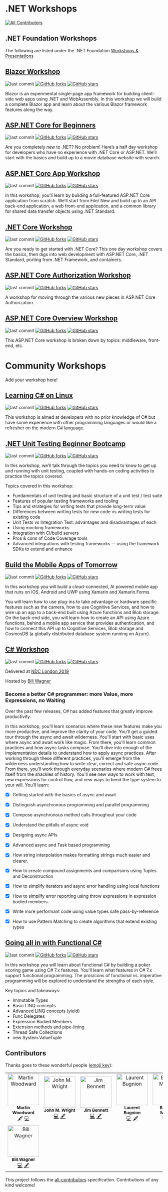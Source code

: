 # .NET Workshops
[![All Contributors](https://img.shields.io/badge/all_contributors-6-orange.svg?style=flat-square)](#contributors)

## .NET Foundation Workshops

The following are listed under the .NET Foundation [Workshops & Presentations](https://presentations.dotnetfoundation.org/)

## [Blazor Workshop](https://github.com/dotnet-presentations/blazor-workshop/)

![last commit](https://img.shields.io/github/last-commit/dotnet-presentations/blazor-workshop.svg?style=flat)
[![GitHub forks](https://img.shields.io/github/forks/dotnet-presentations/blazor-workshop.svg?style=social&label=Fork&maxAge=2592000)](https://GitHub.com/dotnet-presentations/blazor-workshop/network/)
[![GitHub stars](https://img.shields.io/github/stars/dotnet-presentations/blazor-workshop.svg?style=social&label=Star&maxAge=2592000)](https://GitHub.com/dotnet-presentations/blazor-workshop/stargazers/)

Blazor is an experimental single-page app framework for building client-side web apps using .NET and WebAssembly. In this workshop we will build a complete Blazor app and learn about the various Blazor framework features along the way.

## [ASP.NET Core for Beginners](https://github.com/dotnet-presentations/aspnetcore-for-beginners)

![last commit](https://img.shields.io/github/last-commit/dotnet-presentations/aspnetcore-for-beginners.svg?style=flat)
[![GitHub forks](https://img.shields.io/github/forks/dotnet-presentations/aspnetcore-for-beginners.svg?style=social&label=Fork&maxAge=2592000)](https://GitHub.com/dotnet-presentations/aspnetcore-for-beginners/network/)
[![GitHub stars](https://img.shields.io/github/stars/dotnet-presentations/aspnetcore-for-beginners.svg?style=social&label=Star&maxAge=2592000)](https://GitHub.com/dotnet-presentations/aspnetcore-for-beginners/stargazers/)

Are you completely new to .NET? No problem! Here’s a half day workshop for developers who have no experience with .NET Core or ASP.NET. We’ll start with the basics and build up to a movie database website with search.

## [ASP.NET Core App Workshop](https://github.com/dotnet-presentations/aspnetcore-app-workshop)

![last commit](https://img.shields.io/github/last-commit/dotnet-presentations/aspnetcore-app-workshop.svg?style=flat)
[![GitHub forks](https://img.shields.io/github/forks/dotnet-presentations/aspnetcore-app-workshop.svg?style=social&label=Fork&maxAge=2592000)](https://GitHub.com/dotnet-presentations/aspnetcore-app-workshop/network/)
[![GitHub stars](https://img.shields.io/github/stars/dotnet-presentations/aspnetcore-app-workshop.svg?style=social&label=Star&maxAge=2592000)](https://GitHub.com/dotnet-presentations/aspnetcore-app-workshop/stargazers/)

In this workshop, you’ll learn by building a full-featured ASP.NET Core application from scratch. We’ll start from File/ New and build up to an API back-end application, a web front-end application, and a common library for shared data transfer objects using .NET Standard.

## [.NET Core Workshop](https://github.com/dotnet-presentations/dotnetcore-workshop)

![last commit](https://img.shields.io/github/last-commit/dotnet-presentations/dotnetcore-workshop.svg?style=flat)
[![GitHub forks](https://img.shields.io/github/forks/dotnet-presentations/dotnetcore-workshop.svg?style=social&label=Fork&maxAge=2592000)](https://GitHub.com/dotnet-presentations/dotnetcore-workshop/network/)
[![GitHub stars](https://img.shields.io/github/stars/dotnet-presentations/dotnetcore-workshop.svg?style=social&label=Star&maxAge=2592000)](https://GitHub.com/dotnet-presentations/dotnetcore-workshop/stargazers/)

Are you ready to get started with .NET Core? This one day workshop covers the basics, then digs into web development with ASP.NET Core, .NET Standard, porting from .NET Framework, and containers.

## [ASP.NET Core Authorization Workshop](https://github.com/blowdart/AspNetAuthorizationWorkshop)

![last commit](https://img.shields.io/github/last-commit/blowdart/AspNetAuthorizationWorkshop.svg?style=flat)
[![GitHub forks](https://img.shields.io/github/forks/blowdart/AspNetAuthorizationWorkshop.svg?style=social&label=Fork&maxAge=2592000)](https://GitHub.com/blowdart/AspNetAuthorizationWorkshop/network/)
[![GitHub stars](https://img.shields.io/github/stars/blowdart/AspNetAuthorizationWorkshop.svg?style=social&label=Star&maxAge=2592000)](https://GitHub.com/blowdart/AspNetAuthorizationWorkshop/stargazers/)

A workshop for moving through the various new pieces in ASP.NET Core Authorization.

## [ASP.NET Core Overview Workshop](https://github.com/dotnet-presentations/aspnetcore-workshop)

![last commit](https://img.shields.io/github/last-commit/dotnet-presentations/aspnetcore-workshop.svg?style=flat)
[![GitHub forks](https://img.shields.io/github/forks/dotnet-presentations/aspnetcore-workshop.svg?style=social&label=Fork&maxAge=2592000)](https://GitHub.com/dotnet-presentations/aspnetcore-workshop/network/)
[![GitHub stars](https://img.shields.io/github/stars/dotnet-presentations/aspnetcore-workshop.svg?style=social&label=Star&maxAge=2592000)](https://GitHub.com/dotnet-presentations/aspnetcore-workshop/stargazers/)

This ASP.NET Core workshop is broken down by topics: middleware, front-end, etc.

# Community Workshops

Add your workshop here!

## [Learning C# on Linux](https://github.com/martinwoodward/csharpworkshop)

![last commit](https://img.shields.io/github/last-commit/martinwoodward/csharpworkshop.svg?style=flat)
[![GitHub forks](https://img.shields.io/github/forks/martinwoodward/csharpworkshop.svg?style=social&label=Fork&maxAge=2592000)](https://GitHub.com/martinwoodward/csharpworkshop/network/)
[![GitHub stars](https://img.shields.io/github/stars/martinwoodward/csharpworkshop.svg?style=social&label=Star&maxAge=2592000)](https://GitHub.com/martinwoodward/csharpworkshop/stargazers/)

This workshop is aimed at developers with no prior knowledge of C# but have some experience with other programming languages or would like a refresher on the modern C# language.

## [.NET Unit Testing Beginner Bootcamp](https://wrightfully.com/unittestworkshop)

![last commit](https://img.shields.io/github/last-commit/johnmwright/UnitTestingBootcamp.svg?style=flat)
[![GitHub forks](https://img.shields.io/github/forks/johnmwright/UnitTestingBootcamp.svg?style=social&label=Fork&maxAge=2592000)](https://GitHub.com/johnmwright/UnitTestingBootcamp/network/)
[![GitHub stars](https://img.shields.io/github/stars/johnmwright/UnitTestingBootcamp.svg?style=social&label=Star&maxAge=2592000)](https://GitHub.com/johnmwright/UnitTestingBootcamp/stargazers/)

In this workshop, we'll talk through the topics you need to know to get up and running with unit testing, coupled with hands-on coding activities to practice the topics covered.

Topics covered in this workshop:

- Fundamentals of unit testing and basic structure of a unit test / test suite
- Features of popular testing frameworks and tooling
- Tips and strategies for writing tests that provide long-term value
- Differences between writing tests for new code vs writing tests for existing code
- Unit Tests vs Integration Test: advantages and disadvantages of each
- Using mocking frameworks
- Integration with CI/build servers
- Pros & cons of Code Coverage tools
- Advanced integrations with testing frameworks -- using the framework SDKs to extend and enhance

## [Build the Mobile Apps of Tomorrow](https://github.com/jimbobbennett/MobileAppsOfTomorrow-Lab)

![last commit](https://img.shields.io/github/last-commit/jimbobbennett/MobileAppsOfTomorrow-Lab.svg?style=flat)
[![GitHub forks](https://img.shields.io/github/forks/jimbobbennett/MobileAppsOfTomorrow-Lab.svg?style=social&label=Fork&maxAge=2592000)](https://GitHub.com/jimbobbennett/MobileAppsOfTomorrow-Lab/network/)
[![GitHub stars](https://img.shields.io/github/stars/jimbobbennett/MobileAppsOfTomorrow-Lab.svg?style=social&label=Star&maxAge=2592000)](https://GitHub.com/jimbobbennett/MobileAppsOfTomorrow-Lab/stargazers/)

In this workshop you will build a cloud-connected, AI powered mobile app that runs on iOS, Android and UWP using Xamarin and Xamarin.Forms.

You will learn how to use plug-ins to take advantage or hardware specific features such as the camera, how to use Cognitive Services, and how to wire up an app to a back-end built using Azure functions and Blob storage. On the back-end side, you will learn how to create an API using Azure functions, behind a mobile app service that provides authentication, and how to connect this API up to Cognitive Services, Blob storage and CosmosDB (a globally distributed database system running on Azure).

## [C# Workshop](https://github.com/brminnick/csharp-workshop)

![last commit](https://img.shields.io/github/last-commit/brminnick/csharp-workshop.svg?style=flat)
[![GitHub forks](https://img.shields.io/github/forks/brminnick/csharp-workshop.svg?style=social&label=Fork&maxAge=2592000)](https://GitHub.com/brminnick/csharp-workshop/network/)
[![GitHub stars](https://img.shields.io/github/stars/brminnick/csharp-workshop.svg?style=social&label=Star&maxAge=2592000)](https://GitHub.com/brminnick/csharp-workshop/stargazers/)

Delivered at [NDC London 2019](https://ndc-london.com/workshop/become-a-better-c-programmer-more-value-more-expressions-no-waiting/)

Hosted by [Bill Wagner](https://ndc-london.com/speaker/bill-wagner)

### Become a better C# programmer: more Value, more Expressions, no Waiting

Over the past few releases, C# has added features that greatly improve productivity.

In this workshop, you’ll learn scenarios where these new features make you more productive, and improve the clarity of your code. You’ll get a guided tour through the async and await wilderness. You'll start with basic uses where async and await work like magic. From there, you'll learn common practices and how async tasks compose. You'll dive into enough of the implementation details to understand how to apply async practices. After working through these different practices, you'll emerge from the wilderness understanding how to write clear, correct and safe async code. From there, you'll work through everyday scenarios where modern C# frees itself from the shackles of history. You'll see new ways to work with text, new expressions for control flow, and new ways to bend the type system to your will.
You’ll learn:

- [x] Getting started with the basics of async and await
- [x] Distinguish asynchronous programming and parallel programming
- [x] Compose asynchronous method calls throughout your code
- [x] Understand the pitfalls of async void
- [x] Designing async APIs
- [x] Advanced async and Task based programming
- [x] How string interpolation makes formatting strings much easier and clearer.
- [x] How to create compound assignments and comparisons using Tuples and Deconstruction
- [x] How to simplify iterators and async error handling using local functions
- [x] How to simplify error reporting using throw expressions in expression bodied members.
- [x] Write more performant code using value types safe pass-by-reference
- [x] How to use Pattern Matching to create algorithms that extend existing types


## [Going all in with Functional C#](https://edcharbeneau.com/csharp-functional-workshop-instructions/)

![last commit](https://img.shields.io/github/last-commit/EdCharbeneau/csharp-functional-workshop-instructions.svg?style=flat)
[![GitHub forks](https://img.shields.io/github/forks/EdCharbeneau/csharp-functional-workshop-instructions.svg?style=social&label=Fork&maxAge=2592000)](https://GitHub.com/EdCharbeneau/csharp-functional-workshop-instructions/network/)
[![GitHub stars](https://img.shields.io/github/stars/EdCharbeneau/csharp-functional-workshop-instructions.svg?style=social&label=Star&maxAge=2592000)](https://GitHub.com/EdCharbeneau/csharp-functional-workshop-instructions/stargazers/)

In this workshop you will learn about functional C# by building a poker scoring game using C# 7.x features. You'll learn what features in C# 7.x support functional programming. The pros/cons of functional vs. imperative programming will be explored to understand the strengths of each style.

Key topics and takeaways:

- Immutable Types
- Basic LINQ concepts
- Advanced LINQ concepts (yield)
- Func Delegates
- Expression Bodied Members
- Extension methods and pipe-lining
- Thread Safe Collections
- new System.ValueTuple

## Contributors

Thanks goes to these wonderful people ([emoji key](https://allcontributors.org/docs/en/emoji-key)):

<!-- ALL-CONTRIBUTORS-LIST:START - Do not remove or modify this section -->
<!-- prettier-ignore -->
<table><tr><td align="center"><a href="http://woodwardweb.com"><img src="https://avatars2.githubusercontent.com/u/856858?v=4" width="100px;" alt="Martin Woodward"/><br /><sub><b>Martin Woodward</b></sub></a><br /><a href="#content-martinwoodward" title="Content">🖋</a> <a href="https://github.com/spboyer/dotnet-workshops/commits?author=martinwoodward" title="Code">💻</a></td><td align="center"><a href="https://wrightfully.com"><img src="https://avatars1.githubusercontent.com/u/3373249?v=4" width="100px;" alt="John M. Wright"/><br /><sub><b>John M. Wright</b></sub></a><br /><a href="https://github.com/spboyer/dotnet-workshops/commits?author=johnmwright" title="Code">💻</a> <a href="#content-johnmwright" title="Content">🖋</a></td><td align="center"><a href="https://www.jimbobbennett.io"><img src="https://avatars1.githubusercontent.com/u/1710385?v=4" width="100px;" alt="Jim Bennett"/><br /><sub><b>Jim Bennett</b></sub></a><br /><a href="https://github.com/spboyer/dotnet-workshops/commits?author=jimbobbennett" title="Code">💻</a> <a href="#content-jimbobbennett" title="Content">🖋</a></td><td align="center"><a href="http://www.galasoft.ch"><img src="https://avatars0.githubusercontent.com/u/4922457?v=4" width="100px;" alt="Laurent Bugnion"/><br /><sub><b>Laurent Bugnion</b></sub></a><br /><a href="https://github.com/spboyer/dotnet-workshops/commits?author=lbugnion" title="Code">💻</a> <a href="#content-lbugnion" title="Content">🖋</a></td><td align="center"><a href="https://www.linkedin.com/in/brandon-minnick"><img src="https://avatars2.githubusercontent.com/u/13558917?v=4" width="100px;" alt="Brandon Minnick"/><br /><sub><b>Brandon Minnick</b></sub></a><br /><a href="https://github.com/spboyer/dotnet-workshops/commits?author=brminnick" title="Code">💻</a> <a href="#content-brminnick" title="Content">🖋</a></td><td align="center"><a href="http://EdCharbeneau.com"><img src="https://avatars1.githubusercontent.com/u/945168?v=4" width="100px;" alt="Ed Charbeneau"/><br /><sub><b>Ed Charbeneau</b></sub></a><br /><a href="https://github.com/spboyer/dotnet-workshops/commits?author=EdCharbeneau" title="Code">💻</a> <a href="#content-EdCharbeneau" title="Content">🖋</a></td></tr><td align="center"><a href="http://thebillwagner.com/"><img src="https://avatars3.githubusercontent.com/u/493969?s=460&v=4" width="100px;" alt="Bill Wagner"/><br /><sub><b>Bill Wagner</b></sub></a><br /><a href="https://github.com/spboyer/dotnet-workshops/commits?author=BillWagner" title="Code">💻</a> <a href="#content-BillWagner" title="Content">🖋</a></td></tr></table>

<!-- ALL-CONTRIBUTORS-LIST:END -->

This project follows the [all-contributors](https://github.com/all-contributors/all-contributors) specification. Contributions of any kind welcome!
